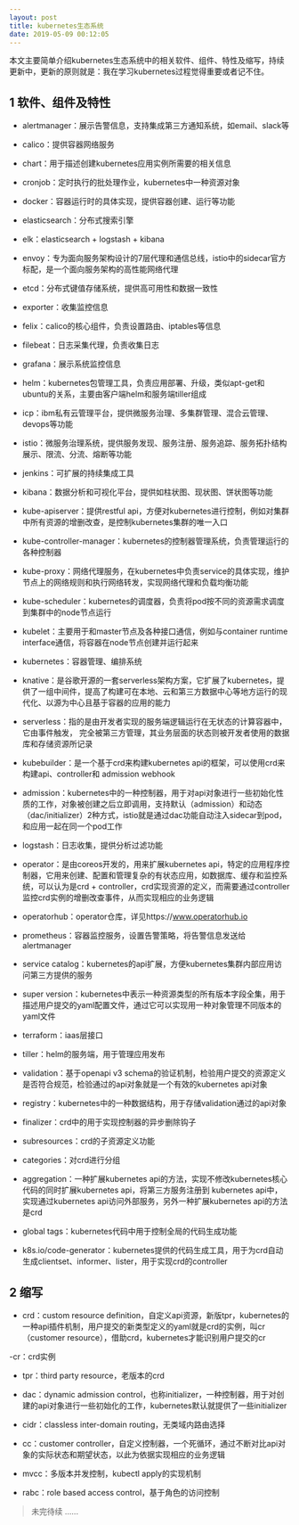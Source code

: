 ```yaml
---
layout: post
title: kubernetes生态系统
date: 2019-05-09 00:12:05
---
```


本文主要简单介绍kubernetes生态系统中的相关软件、组件、特性及缩写，持续更新中，更新的原则就是：我在学习kubernetes过程觉得重要或者记不住。

## 1 软件、组件及特性

- alertmanager：展示告警信息，支持集成第三方通知系统，如email、slack等

- calico：提供容器网络服务

- chart：用于描述创建kubernetes应用实例所需要的相关信息

- cronjob：定时执行的批处理作业，kubernetes中一种资源对象

- docker：容器运行时的具体实现，提供容器创建、运行等功能

- elasticsearch：分布式搜索引擎

- elk：elasticsearch + logstash + kibana

- envoy：专为面向服务架构设计的7层代理和通信总线，istio中的sidecar官方标配，是一个面向服务架构的高性能网络代理

- etcd：分布式键值存储系统，提供高可用性和数据一致性

- exporter：收集监控信息

- felix：calico的核心组件，负责设置路由、iptables等信息

- filebeat：日志采集代理，负责收集日志

- grafana：展示系统监控信息

- helm：kubernetes包管理工具，负责应用部署、升级，类似apt-get和ubuntu的关系，主要由客户端helm和服务端tiller组成

- icp：ibm私有云管理平台，提供微服务治理、多集群管理、混合云管理、devops等功能

- istio：微服务治理系统，提供服务发现、服务注册、服务追踪、服务拓扑结构展示、限流、分流、熔断等功能

- jenkins：可扩展的持续集成工具

- kibana：数据分析和可视化平台，提供如柱状图、现状图、饼状图等功能

- kube-apiserver：提供restful api，方便对kubernetes进行控制，例如对集群中所有资源的增删改查，是控制kubernetes集群的唯一入口

- kube-controller-manager：kubernetes的控制器管理系统，负责管理运行的各种控制器

- kube-proxy：网络代理服务，在kubernetes中负责service的具体实现，维护节点上的网络规则和执行网络转发，实现网络代理和负载均衡功能

- kube-scheduler：kubernetes的调度器，负责将pod按不同的资源需求调度到集群中的node节点运行

- kubelet：主要用于和master节点及各种接口通信，例如与container runtime interface通信，将容器在node节点创建并运行起来

- kubernetes：容器管理、编排系统

- knative：是谷歌开源的一套serverless架构方案，它扩展了kubernetes，提供了一组中间件，提高了构建可在本地、云和第三方数据中心等地方运行的现代化、以源为中心且基于容器的应用的能力

- serverless：指的是由开发者实现的服务端逻辑运行在无状态的计算容器中，它由事件触发， 完全被第三方管理，其业务层面的状态则被开发者使用的数据库和存储资源所记录

- kubebuilder：是一个基于crd来构建kubernetes api的框架，可以使用crd来构建api、controller和 admission webhook

- admission：kubernetes中的一种控制器，用于对api对象进行一些初始化性质的工作，对象被创建之后立即调用，支持默认（admission）和动态（dac/initializer）2种方式，istio就是通过dac功能自动注入sidecar到pod，和应用一起在同一个pod工作

- logstash：日志收集，提供分析过滤功能

- operator：是由coreos开发的，用来扩展kubernetes api，特定的应用程序控制器，它用来创建、配置和管理复杂的有状态应用，如数据库、缓存和监控系统，可以认为是crd + controller，crd实现资源的定义，而需要通过controller监控crd实例的增删改查事件，从而实现相应的业务逻辑

- operatorhub：operator仓库，详见https://www.operatorhub.io

- prometheus：容器监控服务，设置告警策略，将告警信息发送给alertmanager

- service catalog：kubernetes的api扩展，方便kubernetes集群内部应用访问第三方提供的服务

- super version：kubernetes中表示一种资源类型的所有版本字段全集，用于描述用户提交的yaml配置文件，通过它可以实现用一种对象管理不同版本的yaml文件

- terraform：iaas层接口

- tiller：helm的服务端，用于管理应用发布

- validation：基于openapi v3 schema的验证机制，检验用户提交的资源定义是否符合规范，检验通过的api对象就是一个有效的kubernetes api对象

- registry：kubernetes中的一种数据结构，用于存储validation通过的api对象 

- finalizer：crd中的用于实现控制器的异步删除钩子

- subresources：crd的子资源定义功能

- categories：对crd进行分组

- aggregation：一种扩展kubernetes api的方法，实现不修改kubernetes核心代码的同时扩展kubernetes api，将第三方服务注册到 kubernetes api中，实现通过kubernetes api访问外部服务，另外一种扩展kubernetes api的方法是crd

- global tags：kubernetes代码中用于控制全局的代码生成功能

- k8s.io/code-generator：kubernetes提供的代码生成工具，用于为crd自动生成clientset、informer、lister，用于实现crd的controller

## 2 缩写

- crd：custom resource definition，自定义api资源，新版tpr，kubernetes的一种api插件机制，用户提交的新类型定义的yaml就是crd的实例，叫cr（customer resource），借助crd，kubernetes才能识别用户提交的cr

-cr：crd实例

- tpr：third party resource，老版本的crd

- dac：dynamic admission control，也称initializer，一种控制器，用于对创建的api对象进行一些初始化的工作，kubernetes默认就提供了一些initializer

- cidr：classless inter-domain routing，无类域内路由选择

- cc：customer controller，自定义控制器，一个死循环，通过不断对比api对象的实际状态和期望状态，以此为依据实现相应的业务逻辑

- mvcc：多版本并发控制，kubectl apply的实现机制

- rabc：role based access control，基于角色的访问控制

> 未完待续 ......
